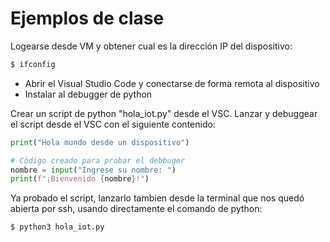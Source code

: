 # Ejemplos de clase

Logearse desde VM y obtener cual es la dirección IP del dispositivo:
```sh
$ ifconfig
```

- Abrir el Visual Studio Code y conectarse de forma remota al dispositivo
- Instalar al debugger de python

Crear un script de python "hola_iot.py" desde el VSC. Lanzar y debuggear el script desde el VSC con el siguiente contenido:

```python
print("Hola mundo desde un dispositivo")

# Código creado para probar el debbuger
nombre = input("Ingrese su nombre: ")
print(f"¡Bienvenido {nombre}!")
```

Ya probado el script, lanzarlo tambien desde la terminal que nos quedó abierta por ssh, usando directamente el comando de python:
```sh
$ python3 hola_iot.py
```
